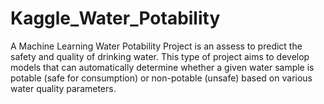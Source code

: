 # Kaggle_Water_Potability
A Machine Learning Water Potability Project is an assess to predict the safety and quality of drinking water. This type of project aims to develop models that can automatically determine whether a given water sample is potable (safe for consumption) or non-potable (unsafe) based on various water quality parameters.
